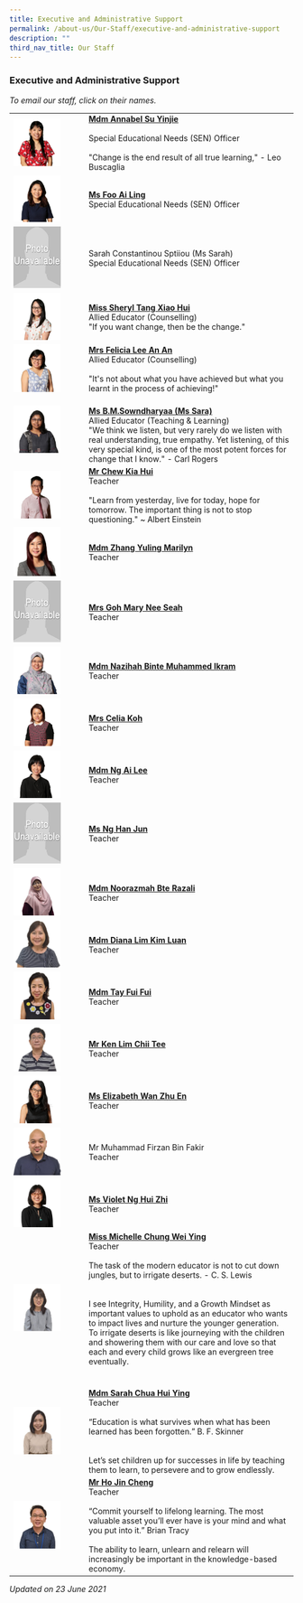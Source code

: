 ```yaml
---
title: Executive and Administrative Support
permalink: /about-us/Our-Staff/executive-and-administrative-support
description: ""
third_nav_title: Our Staff
---
```

### Executive and Administrative Support

*To email our staff, click on their names.*

|  	|  	|
|---	|---	|
| <img src="/images/nft1.png" style="width:70%"> 	| [**Mdm Annabel Su Yinjie**](mailto:su_yin_jie@moe.edu.sg)<br><br>Special Educational Needs (SEN) Officer<br><br>"Change is the end result of all true learning," - Leo Buscaglia 	|
| <img src="/images/nft2.png" style="width:70%"> 	| [**Ms Foo Ai Ling**](mailto:foo_ai_ling@moe.edu.sg) <br>Special Educational Needs (SEN) Officer 	|
|  <img src="/images/nft3.png" style="width:70%"> 	| Sarah Constantinou Sptiiou (Ms Sarah) <br>Special Educational Needs (SEN) Officer 	|
| <img src="/images/nft4.png" style="width:70%">  	| [**Miss Sheryl Tang Xiao Hui**](mailto:Sheryl_TANG_Xiao_Hui@moe.edu.sg)<br>Allied Educator (Counselling)<br>"If you want change, then be the change."  	|
| <img src="/images/nft5.png" style="width:70%"> 	| [**Mrs Felicia Lee An An**](mailto:ang_an_an_felicia@moe.edu.sg)<br>Allied Educator (Counselling)<br><br>"It's not about what you have achieved but what you learnt in the process of achieving!" 	|
|  <img src="/images/nft6.png" style="width:70%"> 	| <br>[**Ms B.M.Sowndharyaa (Ms Sara)**](mailto:b_m_sowndharyaa@moe.edu.sg)<br>Allied Educator (Teaching & Learning)<br>"We think we listen, but very rarely do we listen with real understanding, true empathy. Yet listening, of this very special kind, is one of the most potent forces for change that I know." - Carl Rogers<br> 	|
| <img src="/images/nft7.png" style="width:70%"> 	| [**Mr Chew Kia Hui**](mailto:chew_kia_hui@moe.edu.sg)<br>Teacher<br><br>"Learn from yesterday, live for today, hope for tomorrow. The important thing is not to stop questioning." ~ Albert Einstein 	|
| <img src="/images/nft8.png" style="width:70%">  	| [**Mdm Zhang Yuling Marilyn**](mailto:zhang_yuling_marilyn@moe.edu.sg) <br>Teacher 	|
| <img src="/images/nft9.png" style="width:70%"> 	| [**Mrs Goh Mary Nee Seah**](mailto:goh_mary_nee_seah@moe.edu.sg) <br>Teacher 	|
| <img src="/images/nft10.png" style="width:70%"> 	| [**Mdm Nazihah Binte Muhammed Ikram**](mailto:nazihah_muhammed_ikram@moe.edu.sg) <br> Teacher  	|
| <img src="/images/nft11.png" style="width:70%"> 	| [**Mrs Celia Koh**](mailto:neo_chew_yen@moe.edu.sg) <br> Teacher   	|
| <img src="/images/nft12.png" style="width:70%"> 	| [**Mdm Ng Ai Lee**](mailto:ng_ai_lee_a@moe.edu.sg)<br>Teacher    	|
| <img src="/images/nft13.png" style="width:70%"> 	| [**Ms Ng Han Jun**](mailto:ng_han_jun@moe.edu.sg)<br>Teacher     	|
| <img src="/images/nft14.png" style="width:70%"> 	| [**Mdm Noorazmah Bte Razali**](mailto:noorazmah_razali@moe.edu.sg)<br>Teacher      	|
| <img src="/images/nft15.png" style="width:70%"> 	| [**Mdm Diana Lim Kim Luan**](mailto:lim_kim_luan@moe.edu.sg)<br>Teacher 	|
| <img src="/images/nft16.png" style="width:70%"> 	| [**Mdm Tay Fui Fui**](mailto:tay_fui_fui@moe.edu.sg)<br>Teacher 	|
| <img src="/images/nft17.png" style="width:70%"> 	| [**Mr Ken Lim Chii Tee**](mailto:lim_chii_tee@moe.edu.sg) <br> Teacher  	|
| <img src="/images/nft18.png" style="width:70%"> 	| [**Ms Elizabeth Wan Zhu En**](mailto:elizabeth_wan_zhu_en@moe.edu.sg) <br> Teacher 	|
| <img src="/images/nft19.png" style="width:70%"> 	| Mr Muhammad Firzan Bin Fakir <br> Teacher 	|
| <img src="/images/nft20.png" style="width:70%"> 	| [**Ms Violet Ng Hui Zhi**](mailto:violet_ng_hui_zhi@moe.edu.sg) <br> Teacher 	|
| <img src="/images/nft21.png" style="width:70%"> 	| [**Miss Michelle Chung Wei Ying**](mailto:michelle_chung_wei_ying@moe.edu.sg) <Br> Teacher <br><br>The task of the modern educator is not to cut down jungles, but to irrigate deserts. - C. S. Lewis<br><br><br>I see Integrity, Humility, and a Growth Mindset as important values to uphold as an educator who wants to impact lives and nurture the younger generation. To irrigate deserts is like journeying with the children and showering them with our care and love so that each and every child grows like an evergreen tree eventually.<br><br><br> 	|
| <img src="/images/nft22.png" style="width:70%"> 	| [**Mdm Sarah Chua Hui Ying**](mailto:chua_hui_ying@moe.edu.sg) <Br> Teacher <br><br>“Education is what survives when what has been learned has been forgotten.” B. F. Skinner<br><br><br>Let’s set children up for successes in life by teaching them to learn, to persevere and to grow endlessly.<br> 	|
| <img src="/images/nft23.png" style="width:70%"> 	| [**Mr Ho Jin Cheng**](mailto:Ho_jin_cheng@moe.edu.sg) <Br> Teacher <br><br>“Commit yourself to lifelong learning. The most valuable asset you’ll ever have is your mind and what you put into it.” Brian Tracy<br><br>The ability to learn, unlearn and relearn will increasingly be important in the knowledge-based economy. 	|


*Updated on 23 June 2021*